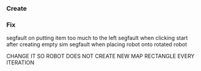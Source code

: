 ### Create


### Fix
segfault on putting item too much to the left
segfault when clicking start after creating empty sim
segfault when placing robot onto rotated robot

CHANGE IT SO ROBOT DOES NOT CREATE NEW MAP RECTANGLE EVERY ITERATION